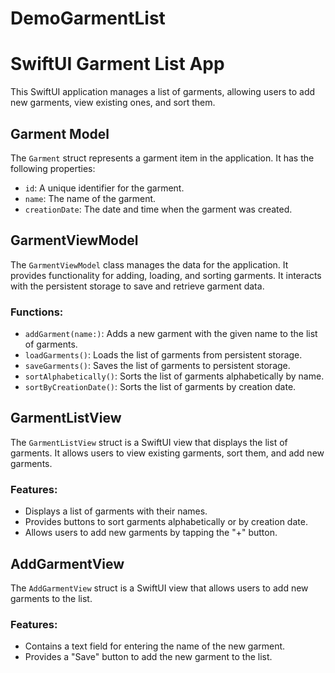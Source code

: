 # DemoGarmentList

# SwiftUI Garment List App

This SwiftUI application manages a list of garments, allowing users to add new garments, view existing ones, and sort them.

## Garment Model

The `Garment` struct represents a garment item in the application. It has the following properties:

- `id`: A unique identifier for the garment.
- `name`: The name of the garment.
- `creationDate`: The date and time when the garment was created.

## GarmentViewModel

The `GarmentViewModel` class manages the data for the application. It provides functionality for adding, loading, and sorting garments. It interacts with the persistent storage to save and retrieve garment data.

### Functions:

- `addGarment(name:)`: Adds a new garment with the given name to the list of garments.
- `loadGarments()`: Loads the list of garments from persistent storage.
- `saveGarments()`: Saves the list of garments to persistent storage.
- `sortAlphabetically()`: Sorts the list of garments alphabetically by name.
- `sortByCreationDate()`: Sorts the list of garments by creation date.

## GarmentListView

The `GarmentListView` struct is a SwiftUI view that displays the list of garments. It allows users to view existing garments, sort them, and add new garments.

### Features:

- Displays a list of garments with their names.
- Provides buttons to sort garments alphabetically or by creation date.
- Allows users to add new garments by tapping the "+" button.

## AddGarmentView

The `AddGarmentView` struct is a SwiftUI view that allows users to add new garments to the list.

### Features:

- Contains a text field for entering the name of the new garment.
- Provides a "Save" button to add the new garment to the list.
